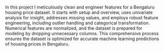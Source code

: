 In this project I meticulously clean and engineer features for a Bengaluru housing price dataset. It starts with setup and overview, uses univariate analysis for insight, addresses missing values, and employs robust feature engineering, including outlier handling and categorical transformation. Numerical features are normalized, and the dataset is prepared for modeling by dropping unnecessary columns. This comprehensive process ensures the dataset is optimized for accurate machine learning predictions of housing prices in Bengaluru.
